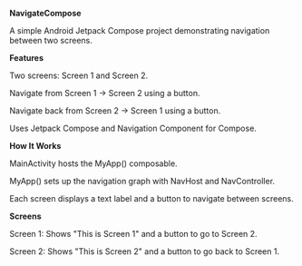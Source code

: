**NavigateCompose**

A simple Android Jetpack Compose project demonstrating navigation between two screens.

**Features**

Two screens: Screen 1 and Screen 2.

Navigate from Screen 1 → Screen 2 using a button.

Navigate back from Screen 2 → Screen 1 using a button.

Uses Jetpack Compose and Navigation Component for Compose.

**How It Works**

MainActivity hosts the MyApp() composable.

MyApp() sets up the navigation graph with NavHost and NavController.

Each screen displays a text label and a button to navigate between screens.

**Screens**

Screen 1: Shows "This is Screen 1" and a button to go to Screen 2.

Screen 2: Shows "This is Screen 2" and a button to go back to Screen 1.
